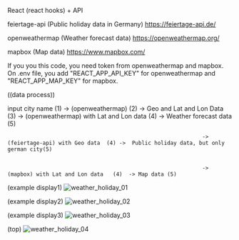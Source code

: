 React (react hooks) + API

feiertage-api (Public holiday data in Germany)
https://feiertage-api.de/

openweathermap (Weather forecast data)
https://openweathermap.org/

mapbox (Map data)
https://www.mapbox.com/

If you you this code, you need token from openweathermap and mapbox.
On .env file, you add "REACT_APP_API_KEY" for openweathermap and "REACT_APP_MAP_KEY" for mapbox.

((data process))

input city name (1) ->  (openweathermap) (2) -> Geo and Lat and Lon Data (3) -> (openweathermap) with Lat and Lon data (4) -> Weather forecast data (5)

                                                                 -> (feiertage-api) with Geo data  (4) ->  Public holiday data, but only german city(5)

                                                                 
                                                                 -> (mapbox) with Lat and Lon data   (4)  -> Map data (5)


(example display1)
![weather_holiday_01](https://user-images.githubusercontent.com/59493506/155118822-83610e52-12b2-4922-b6c7-4517ae14d48e.jpg)


(example display2)
![weather_holiday_02](https://user-images.githubusercontent.com/59493506/155118856-5d6dcb1d-e44d-4e95-8f8f-513a01817231.jpg)


(example display3)
![weather_holiday_03](https://user-images.githubusercontent.com/59493506/155118887-65ff4ade-4d95-4bd3-ab23-9482451c21eb.jpg)


(top)
![weather_holiday_04](https://user-images.githubusercontent.com/59493506/155118909-2cc4c0f6-4a32-4a14-a805-94f5e0c5a08e.jpg)
